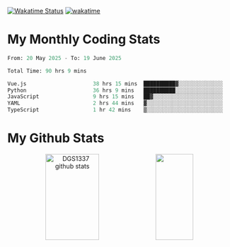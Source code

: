 [![Wakatime Status](https://github.com/noopurphalak/noopurphalak/workflows/wakatime-status-update/badge.svg)](https://github.com/noopurphalak/noopurphalak/actions/workflows/main.yml)
[![wakatime](https://wakatime.com/badge/user/80ace140-ef40-4fdd-b8ed-f3be3d2e1aea.svg)](https://wakatime.com/@80ace140-ef40-4fdd-b8ed-f3be3d2e1aea)

# My Monthly Coding Stats

<!--START_SECTION:waka-->

```python
From: 20 May 2025 - To: 19 June 2025

Total Time: 90 hrs 9 mins

Vue.js                     38 hrs 15 mins  ██████████▓░░░░░░░░░░░░░░   42.10 %
Python                     36 hrs 9 mins   ██████████░░░░░░░░░░░░░░░   39.78 %
JavaScript                 9 hrs 15 mins   ██▓░░░░░░░░░░░░░░░░░░░░░░   10.18 %
YAML                       2 hrs 44 mins   ▓░░░░░░░░░░░░░░░░░░░░░░░░   03.01 %
TypeScript                 1 hr 42 mins    ▒░░░░░░░░░░░░░░░░░░░░░░░░   01.87 %
```

<!--END_SECTION:waka-->

# My Github Stats
<div style="text-align: center;">
  <img width="49%" height="195px" src="https://github-readme-stats-sigma-five.vercel.app/api?username=noopurphalak&show_icons=true&count_private=true&hide_border=true&title_color=00FFFF&icon_color=00FFFF&text_color=00FFFF&bg_color=0d1117" alt="DGS1337 github stats" />
  <img width="41%" height="195px" src="https://github-readme-stats-sigma-five.vercel.app/api/top-langs/?username=noopurphalak&layout=compact&hide_border=true&title_color=00FFFF&text_color=00FFFF&bg_color=0d1117" />
</div>
